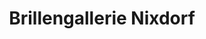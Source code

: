 ---
title: "Brillengallerie Nixdorf"
url: /bergisch-gladbach/brillengallerie-nixdorf/
shop: Optiker
---